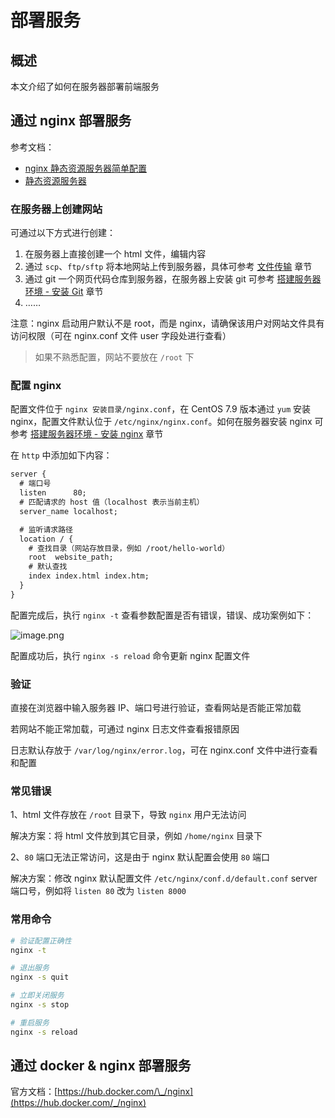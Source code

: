 # 部署服务

## 概述

本文介绍了如何在服务器部署前端服务

## 通过 nginx 部署服务

参考文档：

-   [nginx 静态资源服务器简单配置](https://blog.csdn.net/name_is_wl/article/details/52958472)
-   [静态资源服务器](https://tsejx.github.io/devops-guidebook/server/nginx/static-resource-server/)

### 在服务器上创建网站

可通过以下方式进行创建：

1. 在服务器上直接创建一个 html 文件，编辑内容
2. 通过 `scp`、`ftp/sftp` 将本地网站上传到服务器，具体可参考 [文件传输](/operation-system/transmit.html) 章节
3. 通过 git 一个网页代码仓库到服务器，在服务器上安装 git 可参考 [搭建服务器环境 - 安装 Git](/operation-system/initialize.html#安装-git) 章节
4. ……

注意：nginx 启动用户默认不是 root，而是 nginx，请确保该用户对网站文件具有访问权限（可在 nginx.conf 文件 user 字段处进行查看）

> 如果不熟悉配置，网站不要放在 `/root` 下

### 配置 nginx

配置文件位于 `nginx 安装目录/nginx.conf`，在 CentOS 7.9 版本通过 `yum` 安装 nginx，配置文件默认位于 `/etc/nginx/nginx.conf`。如何在服务器安装 nginx 可参考 [搭建服务器环境 - 安装 nginx](/operation-system/initialize.html#安装-nginx) 章节

在 `http` 中添加如下内容：

```txt
server {
  # 端口号
  listen      80;
  # 匹配请求的 host 值（localhost 表示当前主机）
  server_name localhost;

  # 监听请求路径
  location / {
    # 查找目录（网站存放目录，例如 /root/hello-world）
    root  website_path;
    # 默认查找
    index index.html index.htm;
  }
}
```

配置完成后，执行 `nginx -t` 查看参数配置是否有错误，错误、成功案例如下：

![image.png](https://s2.loli.net/2023/03/05/e2kW3r8Jlj6gwp4.png)

配置成功后，执行 `nginx -s reload` 命令更新 nginx 配置文件

### 验证

直接在浏览器中输入服务器 IP、端口号进行验证，查看网站是否能正常加载

若网站不能正常加载，可通过 nginx 日志文件查看报错原因

日志默认存放于 `/var/log/nginx/error.log`，可在 nginx.conf 文件中进行查看和配置

### 常见错误

1、html 文件存放在 `/root` 目录下，导致 `nginx` 用户无法访问

解决方案：将 html 文件放到其它目录，例如 `/home/nginx` 目录下

2、`80` 端口无法正常访问，这是由于 nginx 默认配置会使用 `80` 端口

解决方案：修改 nginx 默认配置文件 `/etc/nginx/conf.d/default.conf` server 端口号，例如将 `listen 80` 改为 `listen 8000`

### 常用命令

```sh
# 验证配置正确性
nginx -t

# 退出服务
nginx -s quit

# 立即关闭服务
nginx -s stop

# 重启服务
nginx -s reload
```

## 通过 docker & nginx 部署服务

官方文档：[https://hub.docker.com/\_/nginx](https://hub.docker.com/_/nginx)

